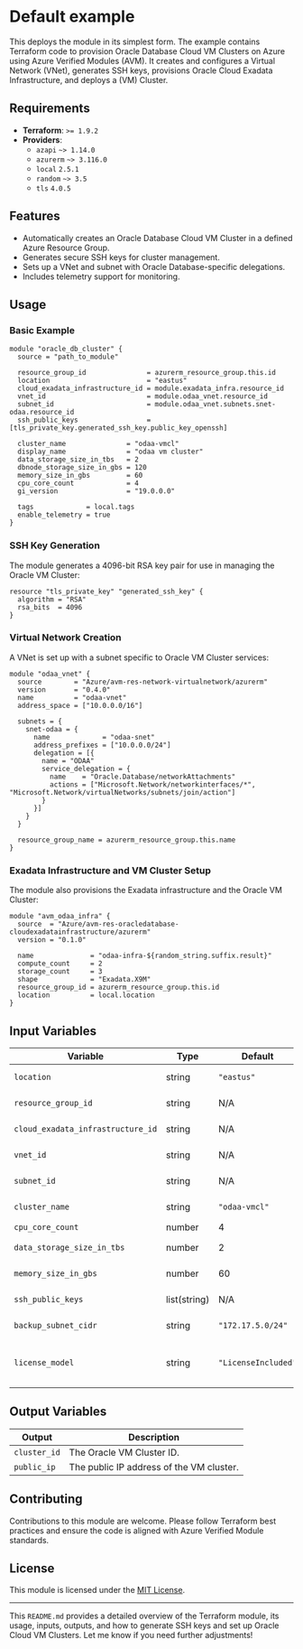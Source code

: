 # Default example

This deploys the module in its simplest form. The example contains Terraform code to provision Oracle Database Cloud VM Clusters on Azure using Azure Verified Modules (AVM). It creates and configures a Virtual Network (VNet), generates SSH keys, provisions Oracle Cloud Exadata Infrastructure, and deploys a (VM) Cluster.

## Requirements

- **Terraform**: `>= 1.9.2`
- **Providers**:
  - `azapi` `~> 1.14.0`
  - `azurerm` `~> 3.116.0`
  - `local` `2.5.1`
  - `random` `~> 3.5`
  - `tls` `4.0.5`

## Features

- Automatically creates an Oracle Database Cloud VM Cluster in a defined Azure Resource Group.
- Generates secure SSH keys for cluster management.
- Sets up a VNet and subnet with Oracle Database-specific delegations.
- Includes telemetry support for monitoring.

## Usage

### Basic Example

```hcl
module "oracle_db_cluster" {
  source = "path_to_module"

  resource_group_id               = azurerm_resource_group.this.id
  location                        = "eastus"
  cloud_exadata_infrastructure_id = module.exadata_infra.resource_id
  vnet_id                         = module.odaa_vnet.resource_id
  subnet_id                       = module.odaa_vnet.subnets.snet-odaa.resource_id
  ssh_public_keys                 = [tls_private_key.generated_ssh_key.public_key_openssh]

  cluster_name               = "odaa-vmcl"
  display_name               = "odaa vm cluster"
  data_storage_size_in_tbs   = 2
  dbnode_storage_size_in_gbs = 120
  memory_size_in_gbs         = 60
  cpu_core_count             = 4
  gi_version                 = "19.0.0.0"

  tags             = local.tags
  enable_telemetry = true
}
```

### SSH Key Generation

The module generates a 4096-bit RSA key pair for use in managing the Oracle VM Cluster:

```hcl
resource "tls_private_key" "generated_ssh_key" {
  algorithm = "RSA"
  rsa_bits  = 4096
}
```

### Virtual Network Creation

A VNet is set up with a subnet specific to Oracle VM Cluster services:

```hcl
module "odaa_vnet" {
  source        = "Azure/avm-res-network-virtualnetwork/azurerm"
  version       = "0.4.0"
  name          = "odaa-vnet"
  address_space = ["10.0.0.0/16"]

  subnets = {
    snet-odaa = {
      name             = "odaa-snet"
      address_prefixes = ["10.0.0.0/24"]
      delegation = [{
        name = "ODAA"
        service_delegation = {
          name    = "Oracle.Database/networkAttachments"
          actions = ["Microsoft.Network/networkinterfaces/*", "Microsoft.Network/virtualNetworks/subnets/join/action"]
        }
      }]
    }
  }

  resource_group_name = azurerm_resource_group.this.name
}
```

### Exadata Infrastructure and VM Cluster Setup

The module also provisions the Exadata infrastructure and the Oracle VM Cluster:

```hcl
module "avm_odaa_infra" {
  source  = "Azure/avm-res-oracledatabase-cloudexadatainfrastructure/azurerm"
  version = "0.1.0"

  name              = "odaa-infra-${random_string.suffix.result}"
  compute_count     = 2
  storage_count     = 3
  shape             = "Exadata.X9M"
  resource_group_id = azurerm_resource_group.this.id
  location          = local.location
}
```

## Input Variables

| Variable                            | Type         | Default               | Description                                                      |
|-------------------------------------|--------------|-----------------------|------------------------------------------------------------------|
| `location`                          | string       | `"eastus"`            | Azure region to deploy resources.                                |
| `resource_group_id`                 | string       | N/A                   | Resource group for the Oracle VM Cluster.                        |
| `cloud_exadata_infrastructure_id`    | string       | N/A                   | The Exadata infrastructure ID.                                   |
| `vnet_id`                           | string       | N/A                   | ID of the Virtual Network (VNet).                                |
| `subnet_id`                         | string       | N/A                   | ID of the subnet in the VNet.                                    |
| `cluster_name`                      | string       | `"odaa-vmcl"`         | Name of the Oracle VM Cluster.                                   |
| `cpu_core_count`                    | number       | 4                     | Number of CPU cores.                                             |
| `data_storage_size_in_tbs`          | number       | 2                     | Data storage size in terabytes.                                  |
| `memory_size_in_gbs`                | number       | 60                    | Memory size in gigabytes.                                        |
| `ssh_public_keys`                   | list(string) | N/A                   | SSH public key for accessing the cluster.                        |
| `backup_subnet_cidr`                | string       | `"172.17.5.0/24"`     | CIDR block for backup subnet.                                    |
| `license_model`                     | string       | `"LicenseIncluded"`   | License model for the VM Cluster. Options: `"LicenseIncluded"`, `"BringYourOwnLicense"`. |

## Output Variables

| Output         | Description                              |
|----------------|------------------------------------------|
| `cluster_id`   | The Oracle VM Cluster ID.                |
| `public_ip`    | The public IP address of the VM cluster. |

## Contributing

Contributions to this module are welcome. Please follow Terraform best practices and ensure the code is aligned with Azure Verified Module standards.

## License

This module is licensed under the [MIT License](LICENSE).

---

This `README.md` provides a detailed overview of the Terraform module, its usage, inputs, outputs, and how to generate SSH keys and set up Oracle Cloud VM Clusters. Let me know if you need further adjustments!

